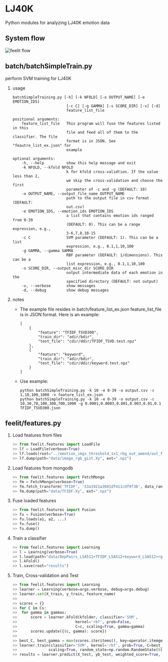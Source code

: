 LJ40K
=====

Python modules for analyzing LJ40K emotion data

## System flow

![feelit flow](https://cloud.githubusercontent.com/assets/1659204/5698196/fd3873e8-9a42-11e4-803e-81c59a12c143.png)

## batch/batchSimpleTrain.py

perform SVM training for LJ40K

1. usage
	
	```
	batchSimpleTraining.py [-h] [-k NFOLD] [-o OUTPUT_NAME] [-e EMOTION_IDS] 
							[-c C] [-g GAMMA] [-s SCORE_DIR] [-v] [-d] 
							feature_list_file
	
	positional arguments:
  		feature_list_file   This program will fuse the features listed in this
                        	file and feed all of them to the classifier. The file
                        	format is in JSON. See "feautre_list_ex.json" for
                        	example

	optional arguments:
		-h, --help          show this help message and exit
  		-k NFOLD, --kfold NFOLD
                        	k for kfold cross-validtion. If the value less than 2,
                        	we skip the cross-validation and choose the first
                        	parameter of -c and -g (DEFAULT: 10)
  		-o OUTPUT_NAME, --output_file_name OUTPUT_NAME
                        	path to the output file in csv format (DEFAULT:
                        	out.csv)
  		-e EMOTION_IDS, --emotion_ids EMOTION_IDS
                        	a list that contains emotion ids ranged from 0-39
                        	(DEFAULT: 0). This can be a range expression, e.g.,
                        	3-6,7,8,10-15
  		-c C                SVM parameter (DEFAULT: 1). This can be a list
                        	expression, e.g., 0.1,1,10,100
  		-g GAMMA, --gamma GAMMA
                        	RBF parameter (DEFAULT: 1/dimensions). This can be a
                        	list expression, e.g., 0.1,1,10,100
  		-s SCORE_DIR, --output_misc_dir SCORE_DIR
                        	output intermediate data of each emotion in the
                        	specified directory (DEFAULT: not output)
  		-v, --verbose       show messages
  		-d, --debug         show debug messages
 	```
 	
2. notes

	* The example file resides in batch/feature_list_ex.json
	  feature_list_file is in JSON format. Here is an example:
		
		```
	 	[
	    	{
	        	"feature": "TFIDF_TSVD300",
	            "train_dir": "adir/bdir",
	            "test_file": "cdir/ddir/TFIDF_TSVD.test.npz"
	        },
	        {
	            "feature": "keyword",
	            "train_dir": "adir/bdir",
	            "test_file": "cdir/ddir/keyword.test.npz"
			}
	    ]
		```
		
    * Use example:
    
    	```
    	python batchSimpleTraining.py -k 10 -e 0-39 -o output.csv -c 1,10,100,1000 -v feature_list_ex.json
    	python batchSimpleTraining.py -k 10 -e 0-39 -o output.csv -c 10,30,70,100,300,700,1000 -g 0.0001,0.0003,0.001,0.003,0.01,0.1 TFIDF_TSVD300.json

		```
		
## feelit/features.py

1. Load features from files

	```python
	>> from feelit.features import LoadFile
	>> lf = LoadFile(verbose=True)
	>> lf.loads(root="../emotion_imgs_threshold_1x1_rbg_out_amend/out_f1", data_range=800)
	>> lf.dump(path="data/image_rgb_gist.Xy", ext=".npz")
	```
2. Load features from mongodb

	```python
	>> from feelit.features import FetchMongo
	>> fm = FetchMongo(verbose=True)
	>> fm.fetch_transform('TFIDF', '53a1921a3681df411cdf9f38', data_range=800)
	>> fm.dump(path="data/TFIDF.Xy", ext=".npz")
	```

3. Fuse loaded features

	```python
	>> from feelit.features import Fusion
	>> fu = Fusion(verbose=True)
	>> fu.loads(a1, a2, ...)
	>> fu.fuse()
	>> fu.dump()
	```
4. Train a classifier

	```python
	>> from feelit.features import Learning
	>> l = Learning(verbose=True)
	>> l.load(path="data/DepPairs_LSA512+TFIDF_LSA512+keyword_LSA512+rgba_gist+rgba_phog.Xy.npz")
	>> l.kFold()
	>> l.save(root="results")
	```
5. Train, Cross-validation and Test

	```python
	>> from feelit.features import Learning
	>> learner = Learning(verbose=args.verbose, debug=args.debug) 
    >> learner.set(X_train, y_train, feature_name)
    >>
    >> scores = {}
    >> for C in Cs:
    >> 	for gamma in gammas:
    >> 		score = learner.kFold(kfolder, classifier='SVM', 
    >>							kernel='rbf', prob=False, 
    >>							C=c, scaling=True, gamma=gamma)
    >>		scores.update({(c, gamma): score})
    >>
	>> best_C, best_gamma = max(scores.iteritems(), key=operator.itemgetter(1))[0]
	>> learner.train(classifier='SVM', kernel='rbf', prob=True, C=best_C, gamma=best_gamma, 
	>>				scaling=True, random_state=np.random.RandomState(0))
	>> results = learner.predict(X_test, yb_test, weighted_score=True, X_predict_prob=True, auc=True)
	```


